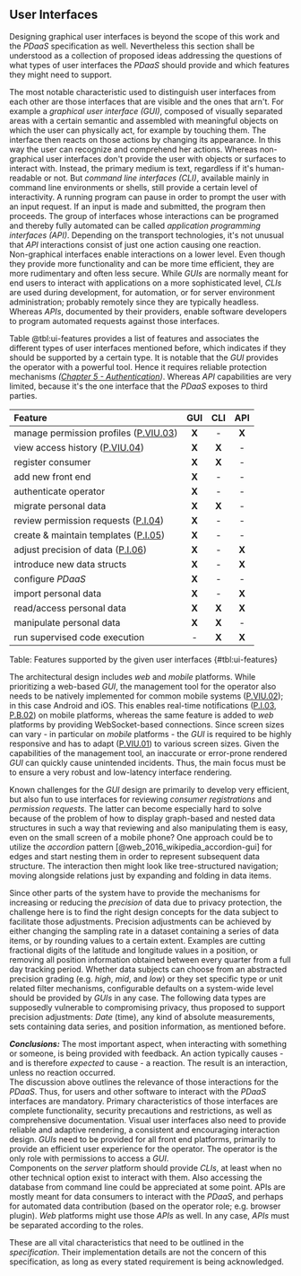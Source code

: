 ## User Interfaces



Designing graphical user interfaces is beyond the scope of this work and the *PDaaS* specification 
as well. 
Nevertheless this section shall be understood as a collection of proposed ideas addressing the 
questions of what types of user interfaces the *PDaaS* should provide and which features they might 
need to support.

The most notable characteristic used to distinguish user interfaces from each other are those 
interfaces that are visible and the ones that arn't. For example a *graphical user interface (GUI)*, 
composed of visually separated areas with a certain semantic and assembled with meaningful objects 
on which the user can physically act, for example by touching them. The interface then reacts on 
those actions by changing its appearance. In this way the user can recognize and comprehend her 
actions. Whereas non-graphical user interfaces don't provide the user with objects or surfaces to 
interact with. Instead, the primary medium is text, regardless if it's human-readable or not.
But *command line interfaces (CLI)*, available mainly in command line environments or shells, still 
provide a certain level of interactivity. A running program can pause in order to prompt the user 
with an input request. If an input is made and submitted, the program then proceeds. The group of 
interfaces whose interactions can be programed and thereby fully automated can be called 
*application programming interfaces (API)*. Depending on the transport technologies, it's not 
unusual that *API* interactions consist of just one action causing one reaction.  
Non-graphical interfaces enable interactions on a lower level. Even though they provide more 
functionality and can be more time efficient, they are more rudimentary and often less secure.
While *GUIs* are normally meant for end users to interact with applications on a more sophisticated 
level, *CLIs* are used during development, for automation, or for server environment administration;
probably remotely since they are typically headless. Whereas *APIs*, documented by their providers, 
enable software developers to program automated requests against those interfaces.

Table @tbl:ui-features provides a list of features and associates the different types of user 
interfaces mentioned before, which indicates if they should be supported by a certain type. It is 
notable that the *GUI* provides the operator with a powerful tool. Hence it requires reliable 
protection mechanisms *([Chapter 5 - Authentication](#authentication))*. Whereas *API* capabilities
are very limited, because it's the one interface that the *PDaaS* exposes to third parties.


| Feature                                             |   GUI   |   CLI   |   API   |
|:----------------------------------------------------|:-------:|:-------:|:-------:|
| manage permission profiles ([P.VIU.03](#pviu03))    |  __X__  |    -    |  __X__  |
| view access history ([P.VIU.04](#pviu04))           |  __X__  |  __X__  |    -    |
| register consumer                                   |  __X__  |  __X__  |    -    |
| add new front end                                   |  __X__  |    -    |    -    |
| authenticate operator                               |  __X__  |    -    |    -    |
| migrate personal data                               |  __X__  |  __X__  |    -    |
| review permission requests ([P.I.04](#pi04))        |  __X__  |    -    |    -    |
| create & maintain templates ([P.I.05](#pi05))       |  __X__  |    -    |    -    |
| adjust precision of data ([P.I.06](#pi06))          |  __X__  |    -    |  __X__  |
| introduce new data structs                          |  __X__  |    -    |  __X__  |
| configure *PDaaS*                                   |  __X__  |    -    |    -    |
| import personal data                                |  __X__  |    -    |  __X__  |
| read/access personal data                           |  __X__  |  __X__  |  __X__  |
| manipulate personal data                            |  __X__  |  __X__  |    -    |
| run supervised code execution                       |    -    |  __X__  |  __X__  |

Table: Features supported by the given user interfaces {#tbl:ui-features} 


The architectural design includes *web* and *mobile* platforms. While prioritizing a web-based 
*GUI*, the management tool for the operator also needs to be natively implemented for common 
mobile systems ([P.VIU.02](#pviu02)); in this case Android and iOS. This enables real-time 
notifications ([P.I.03](#pi03), [P.B.02](#pb02)) on mobile platforms, whereas the same feature is 
added to *web* platforms by providing WebSocket-based connections. 
Since screen sizes can vary - in particular on *mobile* platforms - the *GUI* is required to be 
highly responsive and has to adapt ([P.VIU.01](#pviu01)) to various screen sizes. Given the 
capabilities of the management tool, an inaccurate or error-prone rendered *GUI* can quickly cause
unintended incidents. Thus, the main focus must be to ensure a very robust and low-latency interface 
rendering.

Known challenges for the *GUI* design are primarily to develop very efficient, but also fun to use 
interfaces for reviewing *consumer registrations* and *permission requests*. The latter can become 
especially hard to solve because of the problem of how to display graph-based and nested data 
structures in such a way that reviewing and also manipulating them is easy, even on the small screen 
of a mobile phone? One approach could be to utilize the *accordion* pattern 
[@web_2016_wikipedia_accordion-gui] for edges and start nesting them in order to represent 
subsequent data structure. The interaction then might look like tree-structured navigation; moving
alongside relations just by expanding and folding in data items. 

Since other parts of the system have to provide the mechanisms for increasing or reducing the 
*precision* of data due to privacy protection, the challenge here is to find the right design
concepts for the data subject to facilitate those adjustments. 
Precision adjustments can be achieved by either changing the sampling rate in a dataset containing a 
series of data items, or by rounding values to a certain extent. Examples are cutting fractional 
digits of the latitude and longitude values in a position, or removing all position information 
obtained between every quarter from a full day tracking period. Whether data subjects can choose 
from an abstracted precision grading (e.g. *high*, *mid*, and *low*) or they set specific type or 
unit related filter mechanisms, configurable defaults on a system-wide level should be provided by 
*GUIs* in any case. The following data types are supposedly vulnerable to compromising privacy, thus 
proposed to support precision adjustments: *Date* (time), any kind of absolute measurements, sets 
containing data series, and position information, as mentioned before.



*__Conclusions:__*
The most important aspect, when interacting with something or someone, is being provided with 
feedback. An action typically causes - and is therefore *expected* to cause - a reaction. The result 
is an interaction, unless no reaction occurred.  
The discussion above outlines the relevance of those interactions for the *PDaaS*. Thus, for users 
and other software to interact with the *PDaaS* interfaces are mandatory. Primary characteristics of 
those interfaces are complete functionality, security precautions and restrictions, as well as 
comprehensive documentation. Visual user interfaces also need to provide reliable and adaptive 
rendering, a consistent and encouraging interaction design. *GUIs* need to be provided for all front
end platforms, primarily to provide an efficient user experience for the operator. The operator is 
the only role with permissions to access a *GUI*.  
Components on the *server* platform should provide *CLIs*, at least when no other technical option 
exist to interact with them. Also accessing the database from command line could be appreciated at 
some point. APIs are mostly meant for data consumers to interact with the *PDaaS*, and perhaps for 
automated data contribution (based on the operator role; e.g. browser plugin). *Web* platforms might
use those *APIs* as well. In any case, *APIs* must be separated according to the roles.

These are all vital characteristics that need to be outlined in the *specification*. Their 
implementation details are not the concern of this specification, as long as every stated 
requirement is being acknowledged.
